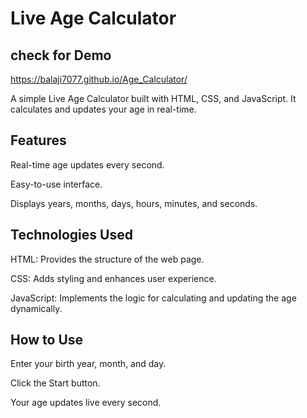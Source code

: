 # Live Age Calculator

## check for Demo
 https://balaji7077.github.io/Age_Calculator/

A simple Live Age Calculator built with HTML, CSS, and JavaScript. It calculates and updates your age in real-time.

## Features

Real-time age updates every second.

Easy-to-use interface.

Displays years, months, days, hours, minutes, and seconds.

## Technologies Used

HTML: Provides the structure of the web page.

CSS: Adds styling and enhances user experience.

JavaScript: Implements the logic for calculating and updating the age dynamically.

## How to Use

Enter your birth year, month, and day.

Click the Start button.

Your age updates live every second.
